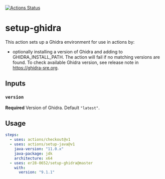 [![Actions Status](https://github.com/er28-0652/setup-ghidra/workflows/Main%20workflow/badge.svg)](https://github.com/er28-0652/setup-ghidra/actions)

# setup-ghidra

This action sets up a Ghidra environment for use in actions by:

- optionally installing a version of Ghidra and adding to GHIDRA_INSTALL_PATH. The action will fail if no matching versions are found. To check available Ghidra version, see release note in https://ghidra-sre.org.

## Inputs

### `version`

**Required** Version of Ghidra. Default `"latest"`.

## Usage

```yaml
steps:
  - uses: actions/checkout@v1
  - uses: actions/setup-java@v1
    java-version: "11.0.x"
    java-package: jdk
    architecture: x64
  - uses: er28-0652/setup-ghidra@master
    with:
      version: "9.1.1"
```
